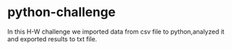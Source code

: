 # python-challenge
In this H-W challenge we imported data from csv file to python,analyzed it and exported results to txt file.
